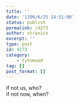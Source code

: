 ```yaml
---
title: ''
date: '1396/6/25 14:51:00'
status: publish
permalink: /4273
author: straxico
excerpt: ''
type: post
id: 4273
category:
    - tytomood
tag: []
post_format: []
---
```

if not us, who?  
if not now, when?